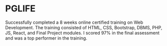 # PGLIFE
Successfully completed a 8 weeks online certified training on Web Development. The training consisted of HTML, CSS, Bootstrap, DBMS, PHP, JS, React, and Final Project modules. I scored 97% in the final assessment and was a top performer in the training.
